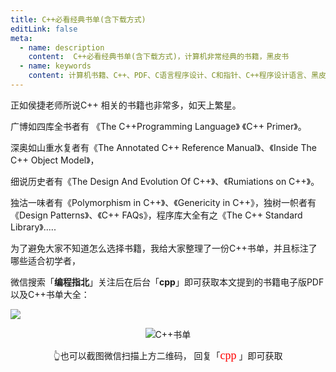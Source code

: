 ```yaml
---
title: C++必看经典书单(含下载方式)
editLink: false
meta:
  - name: description
    content:  C++必看经典书单(含下载方式)，计算机非常经典的书籍，黑皮书
  - name: keywords
    content: 计算机书籍、C++、PDF、C语言程序设计、C和指针、C++程序设计语言、黑皮书
---
```


正如侯捷老师所说C++ 相关的书籍也非常多，如天上繁星。

广博如四库全书者有 《The C++Programming Language》 《C++ Primer》。

深奥如山重水复者有《The Annotated C++  Reference Manual》、《Inside The C++ Object Model》，

细说历史者有《The Design And Evolution Of C++》、《Rumiations on C++》。

独沽一味者有《Polymorphism in C++》、《Genericity in C++》，独树一帜者有《Design Patterns》、《C++ FAQs》，程序库大全有之《The C++ Standard Library》.....

为了避免大家不知道怎么选择书籍，我给大家整理了一份C++书单，并且标注了哪些适合初学者，

微信搜索「**编程指北**」关注后在后台「**cpp**」即可获取本文提到的书籍电子版PDF以及C++书单大全：

![](https://cdn.how2cs.cn/csguide/020210.jpg)

<p align="center">
  <img src="https://cdn.how2cs.cn/csguide/095140.jpg" alt="C++书单" width="auto" height="auto">
</p>

<center>👆也可以截图微信扫描上方二维码， 回复「<font face="黑体" size=4 color="red">cpp</font>
」即可获取</center>